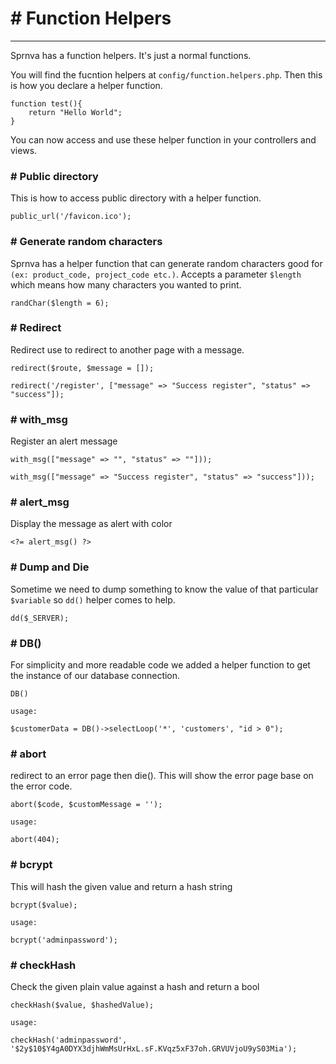 # # Function Helpers
---
Sprnva has a function helpers. It's just a normal functions.

You will find the fucntion helpers at `config/function.helpers.php`. Then this is how you declare a helper function.

```
function test(){
    return "Hello World";
}
```

You can now access and use these helper function in your controllers and views.

### # Public directory
This is how to access public directory with a helper function.
```
public_url('/favicon.ico');
```

### # Generate random characters
Sprnva has a helper function that can generate random characters good for `(ex: product_code, project_code etc.)`. Accepts a parameter `$length` which means how many characters you wanted to print.
```
randChar($length = 6);
```

### # Redirect
Redirect use to redirect to another page with a message.
```
redirect($route, $message = []);

redirect('/register', ["message" => "Success register", "status" => "success"]);
```

### # with_msg
Register an alert message
```
with_msg(["message" => "", "status" => ""]));

with_msg(["message" => "Success register", "status" => "success"]));
```

### # alert_msg
Display the message as alert with color
```
<?= alert_msg() ?>
```

### # Dump and Die
Sometime we need to dump something to know the value of that particular `$variable` so `dd()` helper comes to help.
```
dd($_SERVER);
```

### # DB()
For simplicity and more readable code we added a helper function to get the instance of our database connection.
```
DB()

usage:

$customerData = DB()->selectLoop('*', 'customers', "id > 0");
```

### # abort
redirect to an error page then die(). This will show the error page base on the error code.
```
abort($code, $customMessage = '');

usage:

abort(404);
```

### # bcrypt
This will hash the given value and return a hash string
```
bcrypt($value);

usage:

bcrypt('adminpassword');
```

### # checkHash
Check the given plain value against a hash and return a bool
```
checkHash($value, $hashedValue);

usage:

checkHash('adminpassword', '$2y$10$Y4gA0DYX3djhWmMsUrHxL.sF.KVqz5xF37oh.GRVUVjoU9yS03Mia');
```